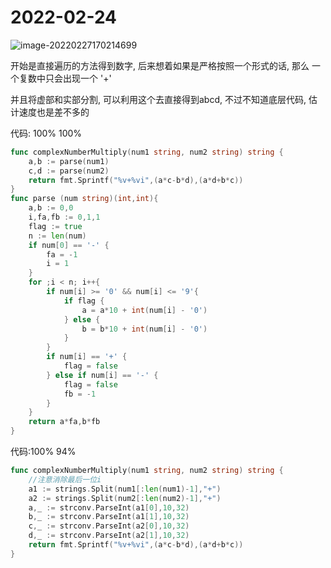 # 2022-02-24


![image-20220227170214699](https://s2.loli.net/2022/02/27/6MhVFXtB8ugp3cz.png)

开始是直接遍历的方法得到数字, 后来想着如果是严格按照一个形式的话, 那么 一个复数中只会出现一个 '+'

并且将虚部和实部分割, 可以利用这个去直接得到abcd, 不过不知道底层代码, 估计速度也是差不多的

代码: 100% 100%

```Go
func complexNumberMultiply(num1 string, num2 string) string {
    a,b := parse(num1) 
    c,d := parse(num2)
    return fmt.Sprintf("%v+%vi",(a*c-b*d),(a*d+b*c))
}
func parse (num string)(int,int){
    a,b := 0,0
    i,fa,fb := 0,1,1
    flag := true
    n := len(num)
    if num[0] == '-' {
        fa = -1
        i = 1
    }
    for ;i < n; i++{
        if num[i] >= '0' && num[i] <= '9'{
            if flag {
                a = a*10 + int(num[i] - '0')
            } else {
                b = b*10 + int(num[i] - '0')
            }
        }
        if num[i] == '+' {
            flag = false
        } else if num[i] == '-' {
            flag = false
            fb = -1
        }
    }
    return a*fa,b*fb
}
```

代码:100% 94%

```Go
func complexNumberMultiply(num1 string, num2 string) string {
    //注意消除最后一位i
    a1 := strings.Split(num1[:len(num1)-1],"+")
    a2 := strings.Split(num2[:len(num2)-1],"+")
    a,_ := strconv.ParseInt(a1[0],10,32)
    b,_ := strconv.ParseInt(a1[1],10,32)
    c,_ := strconv.ParseInt(a2[0],10,32)
    d,_ := strconv.ParseInt(a2[1],10,32)
    return fmt.Sprintf("%v+%vi",(a*c-b*d),(a*d+b*c))
}
```


